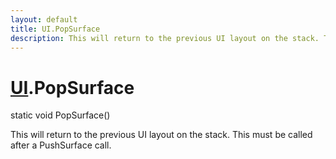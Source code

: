 ```yaml
---
layout: default
title: UI.PopSurface
description: This will return to the previous UI layout on the stack. This must be called after a PushSurface call.
---
```

# [UI]({{site.url}}/Pages/Reference/UI.html).PopSurface

<div class='signature' markdown='1'>
static void PopSurface()
</div>

This will return to the previous UI layout on the stack.
This must be called after a PushSurface call.



